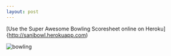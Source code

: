 ```yaml
---
layout: post
---
```

[Use the Super Awesome Bowling Scoresheet online on Heroku]{http://sanjbowl.herokuapp.com)

![bowling]({{site.baseurl}}/images/week6_bowling.png)

<!--more-->

